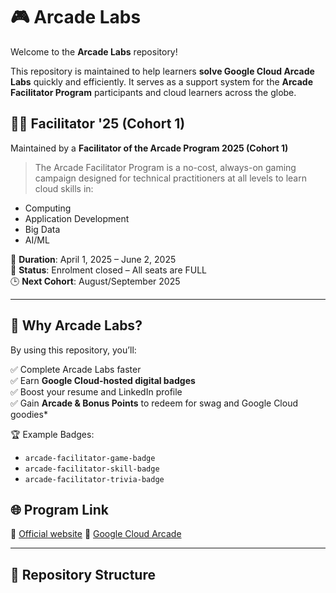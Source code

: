 # 🎮 Arcade Labs

Welcome to the **Arcade Labs** repository!

This repository is maintained to help learners **solve Google Cloud Arcade Labs** quickly and efficiently. It serves as a support system for the **Arcade Facilitator Program** participants and cloud learners across the globe.

## 🧑‍🏫 Facilitator '25 (Cohort 1)

Maintained by a **Facilitator of the Arcade Program 2025 (Cohort 1)**

> The Arcade Facilitator Program is a no-cost, always-on gaming campaign designed for technical practitioners at all levels to learn cloud skills in:
- Computing  
- Application Development  
- Big Data  
- AI/ML

📅 **Duration**: April 1, 2025 – June 2, 2025  
📌 **Status**: Enrolment closed – All seats are FULL  
🕒 **Next Cohort**: August/September 2025

---

## 🚀 Why Arcade Labs?

By using this repository, you’ll:

✅ Complete Arcade Labs faster  
✅ Earn **Google Cloud-hosted digital badges**  
✅ Boost your resume and LinkedIn profile  
✅ Gain **Arcade & Bonus Points** to redeem for swag and Google Cloud goodies*

🏆 Example Badges:
- `arcade-facilitator-game-badge`
- `arcade-facilitator-skill-badge`
- `arcade-facilitator-trivia-badge`

## 🌐 Program Link
🔗 [Official website](https://rsvp.withgoogle.com/events/arcade-facilitator)
🔗 [Google Cloud Arcade](https://go.cloudskillsboost.google/arcade?utm_source=qwiklabs&utm_medium=lp&utm_campaign=old-site)

---

## 📂 Repository Structure


